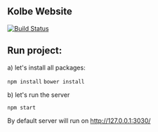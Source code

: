 Kolbe Website
----

[![Build Status](https://travis-ci.org/garciadiazjaime/website-boilerplate.svg)](https://travis-ci.org/garciadiazjaime/website-boilerplate)

Run project:
----
a) let's install all packages:

`npm install`
`bower install`

b) let's run the server

`npm start`

By default server will run on http://127.0.0.1:3030/
